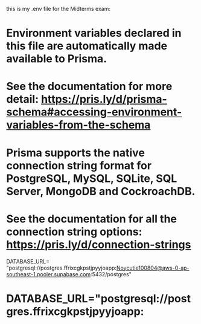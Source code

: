 this is my .env file for the Midterms exam:
# Environment variables declared in this file are automatically made available to Prisma.
# See the documentation for more detail: https://pris.ly/d/prisma-schema#accessing-environment-variables-from-the-schema

# Prisma supports the native connection string format for PostgreSQL, MySQL, SQLite, SQL Server, MongoDB and CockroachDB.
# See the documentation for all the connection string options: https://pris.ly/d/connection-strings

DATABASE_URL= "postgresql://postgres.ffrixcgkpstjpyyjoapp:Noycutie100804@aws-0-ap-southeast-1.pooler.supabase.com:5432/postgres"

# DATABASE_URL="postgresql://postgres.ffrixcgkpstjpyyjoapp:
